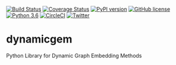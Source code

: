 [![Build Status](https://travis-ci.org/Sujit-O/dynamicgem.svg?branch=master)](https://travis-ci.org/Sujit-O/dynamicgem) [![Coverage Status](https://coveralls.io/repos/github/Sujit-O/dynamicgem/badge.svg?branch=master)](https://coveralls.io/github/Sujit-O/dynamicgem?branch=master) [![PyPI version](https://badge.fury.io/py/dynamicgem.svg)](https://badge.fury.io/py/dynamicgem) [![GitHub license](https://img.shields.io/github/license/Naereen/StrapDown.js.svg)](https://github.com/Naereen/StrapDown.js/blob/master/LICENSE) [![Python 3.6](https://img.shields.io/badge/python-3.6-blue.svg)](https://www.python.org/downloads/release/python-360/) [![CircleCI](https://circleci.com/gh/Sujit-O/dynamicgem.svg?style=svg)](https://circleci.com/gh/Sujit-O/dynamicgem) [![Twitter](https://img.shields.io/twitter/url/https/github.com/Sujit-O/dynamicgem?style=social)](https://twitter.com/intent/tweet?text=Wow:&url=https%3A%2F%2Fgithub.com%2FSujit-O%2Fdynamicgem) 

# dynamicgem
Python Library for Dynamic Graph Embedding Methods